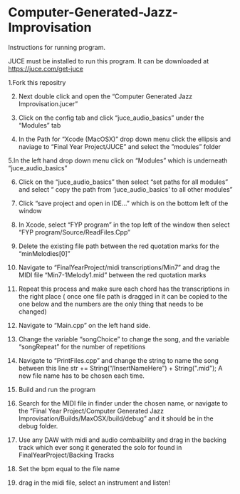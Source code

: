 # Computer-Generated-Jazz-Improvisation

Instructions for running program.

JUCE must be installed to run this program. It can be downloaded at https://juce.com/get-juce

1.Fork this repositry 

2. Next double click and open the “Computer Generated Jazz Improvisation.jucer”  

3. Click on the config tab and click “juce_audio_basics” under the “Modules” tab

4. In the Path for “Xcode (MacOSX)” drop down menu click the ellipsis and naviage to “Final Year Project/JUCE”  and select the ”modules” folder

5.In the left hand drop down menu click on “Modules”  which is underneath “juce_audio_basics”

6. Click on the “juce_audio_basics”  then select “set paths for all modules”  and select “ copy the path from  ‘juce_audio_basics’   to all other modules”

7. Click “save project and open in IDE…” which is on the bottom left of the window

8. In Xcode, select “FYP program” in the top left of the window then select “FYP program/Source/ReadFiles.Cpp”

9. Delete the existing file path between the red quotation marks for the “minMelodies[0]”

10. Navigate to “FinalYearProject/midi transcriptions/Min7”  and drag the MIDI file “Min7-1Melody1.mid” between the red quotation marks

11. Repeat this process and make sure each chord has the transcriptions in the right place ( once one file path  is dragged in it can be copied to the one below and the numbers are the only thing that needs to be changed)

12. Navigate to “Main.cpp”  on the left hand side.

13. Change the variable “songChoice”  to change the song, and the variable “songRepeat” for the number of repetitions 

14. Navigate to “PrintFiles.cpp”  and change the string to name the song between this line  str += String(“/InsertNameHere”) + String(".mid"); A new file name has to be chosen each time.

15. Build and run the program

16. Search for the MIDI file in finder under the chosen name, or navigate to the “Final Year Project/Computer Generated Jazz Improvisation/Builds/MaxOSX/build/debug” and it should be in the debug folder.

17. Use any DAW with midi and audio combaibility and drag in the backing track which ever song it generated the solo for found in FinalYearProject/Backing Tracks

18. Set the bpm equal to the file name

19. drag in the midi file, select an instrument and listen!
